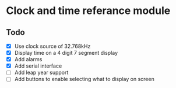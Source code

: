 # Clock and time referance module
## Todo
 - [x] Use clock source of 32.768kHz
 - [x] Display time on a 4 digit 7 segment display
 - [x] Add alarms
 - [x] Add serial interface
 - [ ] Add leap year support
 - [ ] Add buttons to enable selecting what to display on screen